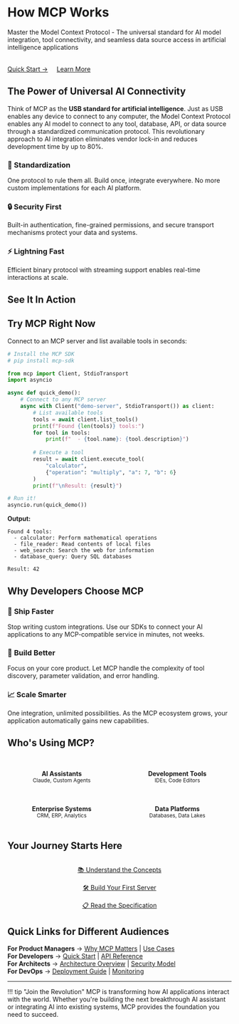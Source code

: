 <div class="hero-section">
  <h1>How MCP Works</h1>
  <p>Master the Model Context Protocol - The universal standard for AI model integration, tool connectivity, and seamless data source access in artificial intelligence applications</p>
  <div style="margin-top: 2rem;">
    <a href="/samples/hello-mcp/" class="md-button md-button--primary" style="margin-right: 1rem;">Quick Start →</a>
    <a href="/concepts/what-is-mcp/" class="md-button">Learn More</a>
  </div>
</div>

## The Power of Universal AI Connectivity

Think of MCP as the **USB standard for artificial intelligence**. Just as USB enables any device to connect to any computer, the Model Context Protocol enables any AI model to connect to any tool, database, API, or data source through a standardized communication protocol. This revolutionary approach to AI integration eliminates vendor lock-in and reduces development time by up to 80%.

<div class="value-tiles">
  <div class="value-tile">
    <h3>🔌 Standardization</h3>
    <p>One protocol to rule them all. Build once, integrate everywhere. No more custom implementations for each AI platform.</p>
  </div>
  <div class="value-tile">
    <h3>🔒 Security First</h3>
    <p>Built-in authentication, fine-grained permissions, and secure transport mechanisms protect your data and systems.</p>
  </div>
  <div class="value-tile">
    <h3>⚡ Lightning Fast</h3>
    <p>Efficient binary protocol with streaming support enables real-time interactions at scale.</p>
  </div>
</div>

## See It In Action

<div class="try-it-now">
<h2>Try MCP Right Now</h2>

Connect to an MCP server and list available tools in seconds:

```python
# Install the MCP SDK
# pip install mcp-sdk

from mcp import Client, StdioTransport
import asyncio

async def quick_demo():
    # Connect to any MCP server
    async with Client("demo-server", StdioTransport()) as client:
        # List available tools
        tools = await client.list_tools()
        print(f"Found {len(tools)} tools:")
        for tool in tools:
            print(f"  - {tool.name}: {tool.description}")
        
        # Execute a tool
        result = await client.execute_tool(
            "calculator", 
            {"operation": "multiply", "a": 7, "b": 6}
        )
        print(f"\nResult: {result}")

# Run it!
asyncio.run(quick_demo())
```

**Output:**
```
Found 4 tools:
  - calculator: Perform mathematical operations
  - file_reader: Read contents of local files
  - web_search: Search the web for information
  - database_query: Query SQL databases

Result: 42
```
</div>

## Why Developers Choose MCP

### 🚀 **Ship Faster**
Stop writing custom integrations. Use our SDKs to connect your AI applications to any MCP-compatible service in minutes, not weeks.

### 🔧 **Build Better**
Focus on your core product. Let MCP handle the complexity of tool discovery, parameter validation, and error handling.

### 📈 **Scale Smarter**
One integration, unlimited possibilities. As the MCP ecosystem grows, your application automatically gains new capabilities.

## Who's Using MCP?

<div class="industry-showcase" style="display: grid; grid-template-columns: repeat(auto-fit, minmax(200px, 1fr)); gap: 1rem; margin: 2rem 0;">
  <div style="padding: 1rem; text-align: center; background: var(--md-code-bg-color); border-radius: 8px;">
    <strong>AI Assistants</strong><br>
    <small>Claude, Custom Agents</small>
  </div>
  <div style="padding: 1rem; text-align: center; background: var(--md-code-bg-color); border-radius: 8px;">
    <strong>Development Tools</strong><br>
    <small>IDEs, Code Editors</small>
  </div>
  <div style="padding: 1rem; text-align: center; background: var(--md-code-bg-color); border-radius: 8px;">
    <strong>Enterprise Systems</strong><br>
    <small>CRM, ERP, Analytics</small>
  </div>
  <div style="padding: 1rem; text-align: center; background: var(--md-code-bg-color); border-radius: 8px;">
    <strong>Data Platforms</strong><br>
    <small>Databases, Data Lakes</small>
  </div>
</div>

## Your Journey Starts Here

<div style="display: grid; grid-template-columns: repeat(auto-fit, minmax(250px, 1fr)); gap: 1rem; margin: 2rem 0;">
  <a href="/concepts/what-is-mcp/" class="md-button md-button--primary" style="text-align: center; display: block;">
    📚 Understand the Concepts
  </a>
  <a href="/samples/hello-mcp/" class="md-button md-button--primary" style="text-align: center; display: block;">
    🛠️ Build Your First Server
  </a>
  <a href="/spec/overview/" class="md-button md-button--primary" style="text-align: center; display: block;">
    📋 Read the Specification
  </a>
</div>

## Quick Links for Different Audiences

**For Product Managers** → [Why MCP Matters](/concepts/why-it-matters/) | [Use Cases](/use-cases/)  
**For Developers** → [Quick Start](/samples/hello-mcp/) | [API Reference](/spec/message-types/)  
**For Architects** → [Architecture Overview](/concepts/how-it-works/) | [Security Model](/spec/security-model/)  
**For DevOps** → [Deployment Guide](/impl/deployment/) | [Monitoring](/impl/observability/)

---

!!! tip "Join the Revolution"
    MCP is transforming how AI applications interact with the world. Whether you're building the next breakthrough AI assistant or integrating AI into existing systems, MCP provides the foundation you need to succeed.

<script type="application/ld+json">
{
  "@context": "https://schema.org",
  "@type": "WebPage",
  "name": "How MCP Works - Model Context Protocol Guide",
  "description": "Master the Model Context Protocol - The universal standard for connecting AI models to external tools and data sources",
  "url": "https://howmcpworks.com/",
  "inLanguage": "en",
  "isPartOf": {
    "@type": "WebSite",
    "name": "How MCP Works",
    "url": "https://howmcpworks.com"
  }
}
</script>